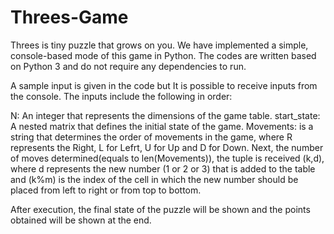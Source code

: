 # Threes-Game
Threes is tiny puzzle that grows on you. We have implemented a simple, console-based mode of this game in Python.
The codes are written based on Python 3 and do not require any dependencies to run.

A sample input is given in the code but It is possible to receive inputs from the console.
The inputs include the following in order:

N: An integer that represents the dimensions of the game table.
start_state: A nested matrix that defines the initial state of the game.
Movements: is a string that determines the order of movements in the game, where R represents the Right, L for Lefrt, U for Up and D for Down.
Next, the number of moves determined(equals to len(Movements)), the tuple is received (k,d), where d represents the new number (1 or 2 or 3) that is added to the table and (k%m) is the index of the cell in which the new number should be placed from left to right or from top to bottom.

After execution, the final state of the puzzle will be shown and the points obtained will be shown at the end.
